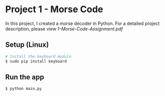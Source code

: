 # Project 1 - Morse Code

In this project, I created a morse decoder in Python.
For a detailed project description, please view _1-Morse-Code-Assignment.pdf_

## Setup (Linux)
```bash
# Install the keyboard module
$ sudo pip install keyboard
```

## Run the app
```bash
$ python main.py
```
